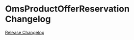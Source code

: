 # OmsProductOfferReservation Changelog

[Release Changelog](https://github.com/spryker/oms-product-offer-reservation/releases)

